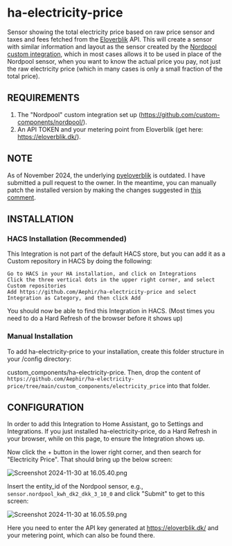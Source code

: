 # ha-electricity-price
Sensor showing the total electricity price based on raw price sensor and taxes and fees fetched from the [Eloverblik](https://eloverblik.dk/) API.
This will create a sensor with similar information and layout as the sensor created by the [Nordpool custom integration](https://github.com/custom-components/nordpool/), which in most cases allows it to be used in place of the Nordpool sensor, when you want to know the actual price you pay, not just the raw electricity price (which in many cases is only a small fraction of the total price).  

## REQUIREMENTS
1. The "Nordpool" custom integration set up (https://github.com/custom-components/nordpool/).
2. An API TOKEN and your metering point from Eloverblik (get here: https://eloverblik.dk/).

## NOTE
As of November 2024, the underlying [pyeloverblik](https://github.com/JonasPed/pyeloverblik) is outdated.
I have submitted a pull request to the owner. In the meantime, you can manually patch the installed version by making the changes suggested in [this comment](https://github.com/JonasPed/pyeloverblik/issues/26).

## INSTALLATION
### HACS Installation (Recommended)

This Integration is not part of the default HACS store, but you can add it as a Custom repository in HACS by doing the following:

    Go to HACS in your HA installation, and click on Integrations
    Click the three vertical dots in the upper right corner, and select Custom repositories
    Add https://github.com/Aephir/ha-electricity-price and select Integration as Category, and then click Add

You should now be able to find this Integration in HACS. (Most times you need to do a Hard Refresh of the browser before it shows up)

### Manual Installation

To add ha-electricity-price to your installation, create this folder structure in your /config directory:

custom_components/ha-electricity-price. Then, drop the content of `https://github.com/Aephir/ha-electricity-price/tree/main/custom_components/electricity_price` into that folder.

## CONFIGURATION

In order to add this Integration to Home Assistant, go to Settings and Integrations. If you just installed ha-electricity-price, do a Hard Refresh in your browser, while on this page, to ensure the Integration shows up.

Now click the + button in the lower right corner, and then search for "Electricity Price". That should bring up the below screen:

![Screenshot 2024-11-30 at 16.05.40.png](..%2F..%2F..%2F..%2F..%2F..%2FPictures%2FScreenshots%2FScreenshot%202024-11-30%20at%2016.05.40.png)

Insert the entity_id of the Nordpool sensor, e.g., `sensor.nordpool_kwh_dk2_dkk_3_10_0` and click "Submit" to get to this screen:

![Screenshot 2024-11-30 at 16.05.59.png](..%2F..%2F..%2F..%2F..%2F..%2FPictures%2FScreenshots%2FScreenshot%202024-11-30%20at%2016.05.59.png)

Here you need to enter the API key generated at https://eloverblik.dk/ and your metering point, which can also be found there.
